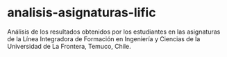 # analisis-asignaturas-lific
Análisis de los resultados obtenidos por los estudiantes en las asignaturas de la Línea Integradora de Formación en Ingeniería y Ciencias de la Universidad de La Frontera, Temuco, Chile.
